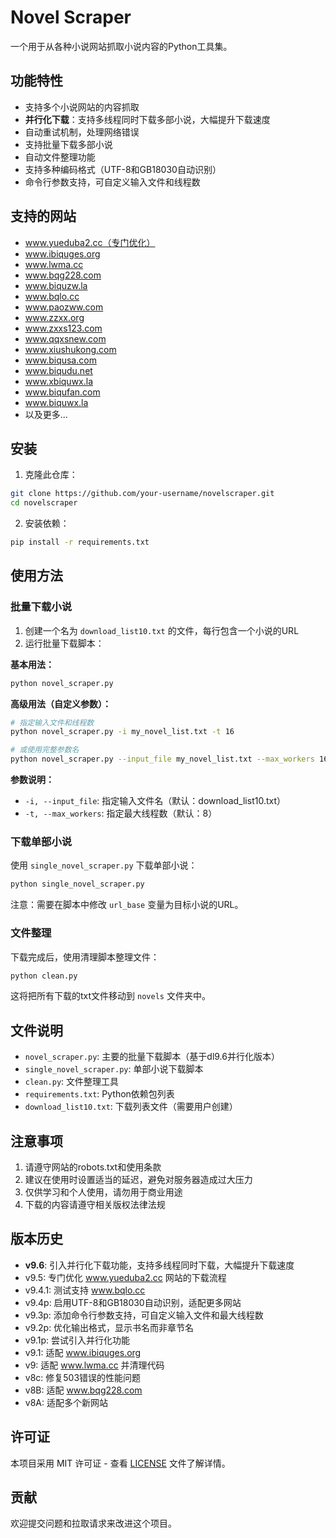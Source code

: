 # Novel Scraper

一个用于从各种小说网站抓取小说内容的Python工具集。

## 功能特性

- 支持多个小说网站的内容抓取
- **并行化下载**：支持多线程同时下载多部小说，大幅提升下载速度
- 自动重试机制，处理网络错误
- 支持批量下载多部小说
- 自动文件整理功能
- 支持多种编码格式（UTF-8和GB18030自动识别）
- 命令行参数支持，可自定义输入文件和线程数

## 支持的网站

- www.yueduba2.cc（专门优化）
- www.ibiquges.org
- www.lwma.cc
- www.bqg228.com
- www.biquzw.la
- www.bqlo.cc
- www.paozww.com
- www.zzxx.org
- www.zxxs123.com
- www.qqxsnew.com
- www.xiushukong.com
- www.biqusa.com
- www.biqudu.net
- www.xbiquwx.la
- www.biqufan.com
- www.biquwx.la
- 以及更多...

## 安装

1. 克隆此仓库：
```bash
git clone https://github.com/your-username/novelscraper.git
cd novelscraper
```

2. 安装依赖：
```bash
pip install -r requirements.txt
```

## 使用方法

### 批量下载小说

1. 创建一个名为 `download_list10.txt` 的文件，每行包含一个小说的URL
2. 运行批量下载脚本：

**基本用法：**
```bash
python novel_scraper.py
```

**高级用法（自定义参数）：**
```bash
# 指定输入文件和线程数
python novel_scraper.py -i my_novel_list.txt -t 16

# 或使用完整参数名
python novel_scraper.py --input_file my_novel_list.txt --max_workers 16
```

**参数说明：**
- `-i, --input_file`: 指定输入文件名（默认：download_list10.txt）
- `-t, --max_workers`: 指定最大线程数（默认：8）

### 下载单部小说

使用 `single_novel_scraper.py` 下载单部小说：
```bash
python single_novel_scraper.py
```

注意：需要在脚本中修改 `url_base` 变量为目标小说的URL。

### 文件整理

下载完成后，使用清理脚本整理文件：
```bash
python clean.py
```

这将把所有下载的txt文件移动到 `novels` 文件夹中。

## 文件说明

- `novel_scraper.py`: 主要的批量下载脚本（基于dl9.6并行化版本）
- `single_novel_scraper.py`: 单部小说下载脚本
- `clean.py`: 文件整理工具
- `requirements.txt`: Python依赖包列表
- `download_list10.txt`: 下载列表文件（需要用户创建）

## 注意事项

1. 请遵守网站的robots.txt和使用条款
2. 建议在使用时设置适当的延迟，避免对服务器造成过大压力
3. 仅供学习和个人使用，请勿用于商业用途
4. 下载的内容请遵守相关版权法律法规

## 版本历史

- **v9.6**: 引入并行化下载功能，支持多线程同时下载，大幅提升下载速度
- v9.5: 专门优化 www.yueduba2.cc 网站的下载流程
- v9.4.1: 测试支持 www.bqlo.cc
- v9.4p: 启用UTF-8和GB18030自动识别，适配更多网站
- v9.3p: 添加命令行参数支持，可自定义输入文件和最大线程数
- v9.2p: 优化输出格式，显示书名而非章节名
- v9.1p: 尝试引入并行化功能
- v9.1: 适配 www.ibiquges.org
- v9: 适配 www.lwma.cc 并清理代码
- v8c: 修复503错误的性能问题
- v8B: 适配 www.bqg228.com
- v8A: 适配多个新网站

## 许可证

本项目采用 MIT 许可证 - 查看 [LICENSE](LICENSE) 文件了解详情。

## 贡献

欢迎提交问题和拉取请求来改进这个项目。